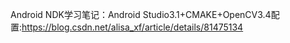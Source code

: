 Android NDK学习笔记：Android Studio3.1+CMAKE+OpenCV3.4配置:https://blog.csdn.net/alisa_xf/article/details/81475134